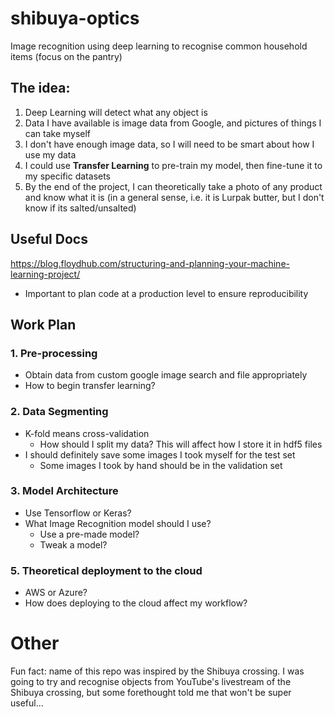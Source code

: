 # shibuya-optics
Image recognition using deep learning to recognise common household items (focus on the pantry)

## The idea:
1. Deep Learning will detect what any object is
2. Data I have available is image data from Google, and pictures of things I can take myself
3. I don't have enough image data, so I will need to be smart about how I use my data
4. I could use **Transfer Learning** to pre-train my model, then fine-tune it to my specific datasets
5. By the end of the project, I can theoretically take a photo of any product and know what it is (in a general sense, i.e. it is Lurpak butter, but I don't know if its salted/unsalted)

## Useful Docs
https://blog.floydhub.com/structuring-and-planning-your-machine-learning-project/
- Important to plan code at a production level to ensure reproducibility

## Work Plan
### 1. Pre-processing
- Obtain data from custom google image search and file appropriately
- How to begin transfer learning?

### 2. Data Segmenting
- K-fold means cross-validation
    - How should I split my data? This will affect how I store it in hdf5 files
- I should definitely save some images I took myself for the test set
    - Some images I took by hand should be in the validation set

### 3. Model Architecture
- Use Tensorflow or Keras?
- What Image Recognition model should I use?
    - Use a pre-made model?
    - Tweak a model?

### 5. Theoretical deployment to the cloud
- AWS or Azure?
- How does deploying to the cloud affect my workflow?

# Other
Fun fact: name of this repo was inspired by the Shibuya crossing. I was going to try and recognise objects from YouTube's livestream of the Shibuya crossing, but some forethought told me that won't be super useful...